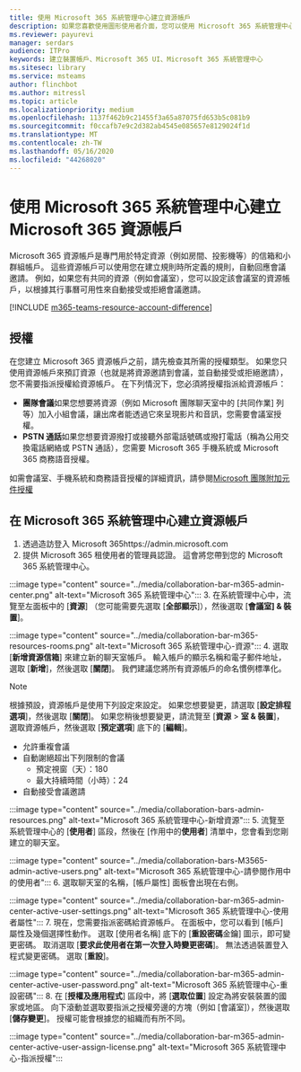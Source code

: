 ```yaml
---
title: 使用 Microsoft 365 系統管理中心建立資源帳戶
description: 如果您喜歡使用圖形使用者介面，您可以使用 Microsoft 365 系統管理中心為 microsoft 團隊聊天室和共同作業橫條圖建立資源帳戶。
ms.reviewer: payurevi
manager: serdars
audience: ITPro
keywords: 建立裝置帳戶、Microsoft 365 UI、Microsoft 365 系統管理中心
ms.sitesec: library
ms.service: msteams
author: flinchbot
ms.author: mitressl
ms.topic: article
ms.localizationpriority: medium
ms.openlocfilehash: 1137f462b9c21455f3a65a87075fd653b5c081b9
ms.sourcegitcommit: f0ccafb7e9c2d382ab4545e085657e8129024f1d
ms.translationtype: MT
ms.contentlocale: zh-TW
ms.lasthandoff: 05/16/2020
ms.locfileid: "44268020"
---
```

# <a name="create-a-microsoft-365-resource-account-using-the-microsoft-365-admin-center"></a>使用 Microsoft 365 系統管理中心建立 Microsoft 365 資源帳戶

Microsoft 365 資源帳戶是專門用於特定資源（例如房間、投影機等）的信箱和小群組帳戶。 這些資源帳戶可以使用您在建立規則時所定義的規則，自動回應會議邀請。 例如，如果您有共同的資源（例如會議室），您可以設定該會議室的資源帳戶，以根據其行事曆可用性來自動接受或拒絕會議邀請。

<!-- The steps in this article show you how to set up a resource account using the Microsoft 365 admin center. If you'd rather use PowerShell to create resource accounts, [Create a resource account using the PowerShell](resource-account-ps.md). -->

[!INCLUDE [m365-teams-resource-account-difference](../includes/m365-teams-resource-account-difference.md)]

## <a name="licensing"></a>授權

在您建立 Microsoft 365 資源帳戶之前，請先檢查其所需的授權類型。 如果您只使用資源帳戶來預訂資源（也就是將資源邀請到會議，並自動接受或拒絕邀請），您不需要指派授權給資源帳戶。 在下列情況下，您必須將授權指派給資源帳戶：

- **團隊會議**如果您想要將資源（例如 Microsoft 團隊聊天室中的 [共同作業] 列等）加入小組會議，讓出席者能透過它來呈現影片和音訊，您需要會議室授權。 
- **PSTN 通話**如果您想要資源撥打或接聽外部電話號碼或撥打電話（稱為公用交換電話網絡或 PSTN 通話），您需要 Microsoft 365 手機系統或 Microsoft 365 商務語音授權。

如需會議室、手機系統和商務語音授權的詳細資訊，請參閱[Microsoft 團隊附加元件授權](../teams-add-on-licensing/microsoft-teams-add-on-licensing.md)

## <a name="create-a-resource-account-in-the-microsoft-365-admin-center"></a><a href="" id="create-device-acct-m365-admin-ctr"></a>在 Microsoft 365 系統管理中心建立資源帳戶

1. 透過造訪登入 Microsoft 365https://admin.microsoft.com
2. 提供 Microsoft 365 租使用者的管理員認證。 這會將您帶到您的 Microsoft 365 系統管理中心。

:::image type="content" source="../media/collaboration-bar-m365-admin-center.png" alt-text="Microsoft 365 系統管理中心":::
3. 在系統管理中心中，流覽至左面板中的 [**資源**] （您可能需要先選取 [**全部顯示**]），然後選取 [**會議室] & 裝置**]。

:::image type="content" source="../media/collaboration-bar-m365-resources-rooms.png" alt-text="Microsoft 365 系統管理中心-資源":::
4. 選取 [**新增資源信箱**] 來建立新的聊天室帳戶。 輸入帳戶的顯示名稱和電子郵件地址，選取 [**新增**]，然後選取 [**關閉**]。 我們建議您將所有資源帳戶的命名慣例標準化。

> [!NOTE]
> 根據預設，資源帳戶是使用下列設定來設定。 如果您想要變更，請選取 [**設定排程選項**]，然後選取 [**關閉**]。 如果您稍後想要變更，請流覽至 [**資源**  >  **室 & 裝置**]，選取資源帳戶，然後選取 [**預定選項**] 底下的 [**編輯**]。
>
> - 允許重複會議
> - 自動謝絕超出下列限制的會議
>   - 預定視窗（天）：180
>   - 最大持續時間（小時）：24
> - 自動接受會議邀請

:::image type="content" source="../media/collaboration-bars-admin-resources.png" alt-text="Microsoft 365 系統管理中心-新增資源":::
5. 流覽至系統管理中心的 [**使用者**] 區段，然後在 [作用中的**使用者**] 清單中，您會看到您剛建立的聊天室。

:::image type="content" source="../media/collaboration-bars-M3565-admin-active-users.png" alt-text="Microsoft 365 系統管理中心-請參閱作用中的使用者":::
6. 選取聊天室的名稱，[帳戶屬性] 面板會出現在右側。

:::image type="content" source="../media/collaboration-bar-m365-admin-center-active-user-settings.png" alt-text="Microsoft 365 系統管理中心-使用者屬性":::
7. 現在，您需要指派密碼給資源帳戶。 在面板中，您可以看到 [帳戶] 屬性及幾個選擇性動作。 選取 [使用者名稱] 底下的 [**重設密碼**金鑰] 圖示，即可變更密碼。 取消選取 [**要求此使用者在第一次登入時變更密碼**]。 無法透過裝置登入程式變更密碼。 選取 [**重設**]。

:::image type="content" source="../media/collaboration-bar-m365-admin-center-active-user-password.png" alt-text="Microsoft 365 系統管理中心-重設密碼":::
8. 在 [**授權及應用程式**] 區段中，將 [**選取位置**] 設定為將安裝裝置的國家或地區。 向下滾動並選取要指派之授權旁邊的方塊（例如 [會議室]），然後選取 [**儲存變更**]。 授權可能會根據您的組織而有所不同。

:::image type="content" source="../media/collaboration-bar-m365-admin-center-active-user-assign-license.png" alt-text="Microsoft 365 系統管理中心-指派授權":::
